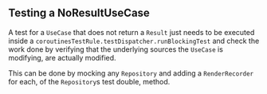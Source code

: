 ## Testing a NoResultUseCase

A test for a `UseCase` that does not return a `Result` just needs to be executed inside a `coroutinesTestRule.testDispatcher.runBlockingTest`
and check the work done by verifying that the underlying sources the `UseCase` is modifying, are actually modified.

This can be done by mocking any `Repository` and adding a `RenderRecorder` for each, of the `Repository`s test double, method.
